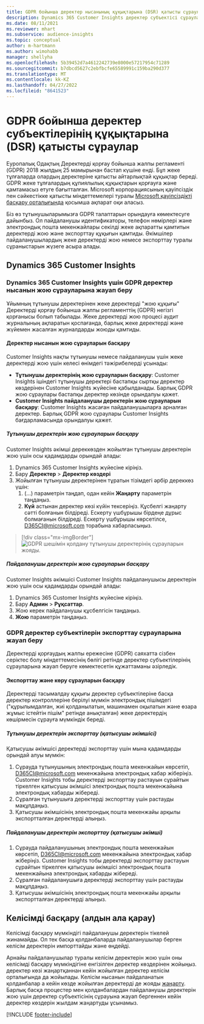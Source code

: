 ```yaml
---
title: GDPR бойынша деректер нысанының құқықтарына (DSR) қатысты сұраулар | Microsoft Docs
description: Dynamics 365 Customer Insights деректер субъектісі сұрауларына жауап беріңіз.
ms.date: 08/11/2021
ms.reviewer: mhart
ms.subservice: audience-insights
ms.topic: conceptual
author: m-hartmann
ms.author: wimohabb
manager: shellyha
ms.openlocfilehash: 5b39452d7a4612242739e8000e57217954c71289
ms.sourcegitcommit: b7dbcd5627c2ebfbcfe65589991c159ba290d377
ms.translationtype: MT
ms.contentlocale: kk-KZ
ms.lasthandoff: 04/27/2022
ms.locfileid: "8641523"
---
```

# <a name="data-subject-rights-dsr-requests-under-gdpr"></a>GDPR бойынша деректер субъектілерінің құқықтарына (DSR) қатысты сұраулар

Еуропалық Одақтың Деректерді қорғау бойынша жалпы регламенті (GDPR) 2018 жылдың 25 мамырынан бастап күшіне енді. Бұл жеке тұлғаларда олардың деректеріне қатысты айтарлықтай құқықтар береді. GDPR жеке тұлғалардың құпиялылық құқықтарын қорғауға және қамтамасыз етуге бағытталған. Microsoft корпорациясының қауіпсіздік пен сәйкестікке қатысты міндеттемелері туралы [Microsoft қауіпсіздікті басқару орталығында](https://www.microsoft.com/trust-center) қосымша ақпарат оқи аласыз.

Біз өз тұтынушыларымызға GDPR талаптарын орындауға көмектесуге дайынбыз. Ол пайдаланушы идентификаторы, телефон нөмірлері және электрондық пошта мекенжайлары секілді жеке ақпаратты қамтитын деректерді жою және экспорттау құқығын қамтиды. Әкімшілер пайдаланушылардың жеке деректерді жою немесе экспорттау туралы сұраныстарын жүзеге асыра алады.

## <a name="dynamics-365-customer-insights"></a>Dynamics 365 Customer Insights

### <a name="responding-to-gdpr-data-subject-delete-requests-for-dynamics-365-customer-insights"></a>Dynamics 365 Customer Insights үшін GDPR деректер нысанын жою сұрауларына жауап беру

Ұйымның тұтынушы деректерінен жеке деректерді "жою құқығы" Деректерді қорғау бойынша жалпы регламенттің (GDPR) негізгі қорғанысы болып табылады. Жеке деректерді жою процесі аудит журналының ақпаратын қоспағанда, барлық жеке деректерді және жүйемен жасалған журналдарды жоюды қамтиды.

#### <a name="manage-data-subject-delete-requests"></a>Деректер нысанын жою сұрауларын басқару

Customer Insights нақты тұтынушы немесе пайдаланушы үшін жеке деректерді жою үшін келесі өнімдегі тәжірибелерді ұсынады:

- **Тұтынушы деректерінің жою сұрауларын басқару**: Customer Insights ішіндегі тұтынушы деректері бастапқы сыртқы деректер көздерінен Customer Insights жүйесіне қабылданады. Барлық GDPR жою сұраулары бастапқы деректер көзінде орындалуы қажет.
- **Customer Insights пайдаланушы деректерін жою сұрауларын басқару**: Customer Insights жасаған пайдаланушыларға арналған деректер. Барлық GDPR жою сұраулары Customer Insights бағдарламасында орындалуы қажет.

##### <a name="manage-requests-to-delete-customer-data"></a>Тұтынушы деректерін жою сұрауларын басқару

Customer Insights әкімші дереккөзден жойылған тұтынушы деректерін жою үшін осы қадамдарды орындай алады:

1. Dynamics 365 Customer Insights жүйесіне кіріңіз.
2. Бару **Деректер** > **Деректер көздері**
3. Жойылған тұтынушы деректерінен тұратын тізімдегі әрбір дереккөз үшін:
   1. (...) параметрін таңдап, одан кейін **Жаңарту** параметрін таңдаңыз.
   2. **Күй** астынан деректер көзі күйін тексеріңіз. Құсбелгі жаңарту сәтті болғанын білдіреді. Ескерту үшбұрышы бірдеңе дұрыс болмағанын білдіреді. Ескерту үшбұрышы көрсетілсе, D365CI@microsoft.com торабына хабарласыңыз.

> [!div class="mx-imgBorder"]
> ![GDPR шешімін қолдану тұтынушы деректерінің сұрауларын жояды.](media/gdpr-data-sources.png "GDPR шешімін қолдану тұтынушы деректерінің сұрауларын жояды")

##### <a name="manage-delete-requests-for-user-data"></a>Пайдаланушы деректерін жою сұрауларын басқару

Customer Insights әкімшісі Customer Insights пайдаланушысы деректерін жою үшін осы қадамдарды орындай алады:

1. Dynamics 365 Customer Insights жүйесіне кіріңіз.
2. Бару **Админ** > **Рұқсаттар**.
3. Жою керек пайдаланушы құсбелгісін таңдаңыз.
4. **Жою** параметрін таңдаңыз.

### <a name="responding-to-gdpr-data-subject-export-requests"></a>GDPR деректер субъектілерін экспорттау сұрауларына жауап беру

Деректерді қорғаудың жалпы ережесіне (GDPR) саяхатта сізбен серіктес болу міндеттемесінің бөлігі ретінде деректер субъектілерінің сұрауларына жауап беруге көмектесетін құжаттаманы әзірледік.

#### <a name="manage-export-and-view-requests"></a>Экспорттау және көру сұрауларын басқару

Деректерді тасымалдау құқығы деректер субъектілеріне басқа деректер контроллеріне берілуі мүмкін электрондық пішімдегі ("құрылымдалған, жиі қолданылатын, машинамен оқылатын және өзара жұмыс істейтін пішім" ретінде анықталған) жеке деректердің көшірмесін сұрауға мүмкіндік береді.

##### <a name="export-customer-data-tenant-admin"></a>Тұтынушы деректерін экспорттау (қатысушы әкімшісі)

Қатысушы әкімшісі деректерді экспорттау үшін мына қадамдарды орындай алуы мүмкін:

1. Сұрауда тұтынушының электрондық пошта мекенжайын көрсетіп, D365CI@microsoft.com мекенжайына электрондық хабар жіберіңіз. Customer Insights тобы деректерді экспорттау растауын сұрайтын тіркелген қатысушы әкімшісі электрондық пошта мекенжайына электрондық хабарды жібереді.
2. Сұралған тұтынушыға деректерді экспорттау үшін растауды мақұлдаңыз.
3. Қатысушы әкімшісінің электрондық пошта мекенжайы арқылы экспортталған деректерді алыңыз.

##### <a name="export-user-data-tenant-admin"></a>Пайдаланушы деректерін экспорттау (қатысушы әкімші)

1. Сұрауда пайдаланушының электрондық пошта мекенжайын көрсетіп, D365CI@microsoft.com мекенжайына электрондық хабар жіберіңіз. Customer Insights тобы деректерді экспорттау растауын сұрайтын тіркелген қатысушы әкімшісі электрондық пошта мекенжайына электрондық хабарды жібереді.
2. Сұралған пайдаланушыға деректерді экспорттау үшін растауды мақұлдаңыз.
3. Қатысушы әкімшісінің электрондық пошта мекенжайы арқылы экспортталған деректерді алыңыз.

## <a name="consent-management-preview"></a>Келісімді басқару (алдын ала қарау)

Келісімді басқару мүмкіндігі пайдаланушы деректерін тікелей жинамайды. Ол тек басқа қолданбаларда пайдаланушылар берген келісім деректерін импорттайды және өңдейді.

Арнайы пайдаланушылар туралы келісім деректерін жою үшін оны келісімді басқару мүмкіндігіне енгізілген деректер көздерінен жойыңыз. деректер көзі жаңартқаннан кейін жойылған деректер келісім орталығында да жойылады. Келісім нысанын пайдаланатын қолданбалар а кейін көзде жойылған деректерді де жояды [жаңарту](system.md#refresh-processes). Барлық басқа процестер мен қолданбалардан пайдаланушы деректерін жою үшін деректер субъектісінің сұрауына жауап бергеннен кейін деректер көздерін жылдам жаңартуды ұсынамыз.

[!INCLUDE [footer-include](includes/footer-banner.md)]